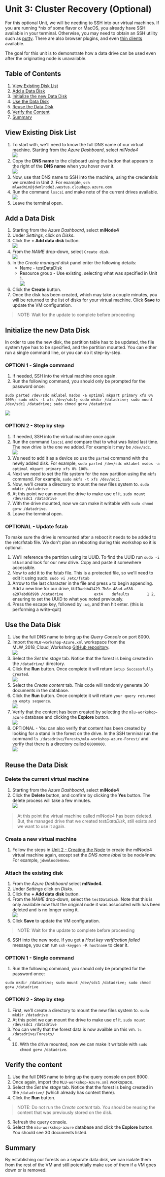 # Unit 3: Cluster Recovery (Optional)

For this optional Unit, we will be needing to SSH into our virtual machines.  If you are running *nix of some flavor or MacOS, you already have SSH available in your terminal.  Otherwise, you may need to obtain an SSH utility such as [putty](https://www.putty.org/).  There are also browser plugins, and even [thin clients](https://tools.bartlweb.net/webssh/) available.

The goal for this unit is to demonstrate how a data drive can be used even after the originating node is unavailable.

## Table of Contents
1. [View Existing Disk List](#viewExitingList)
2. [Add a Data Disk](#addDataDisk)
3. [Initialize the new Data Disk](#initializeDataDisk)
4. [Use the Data Disk](#useDataDisk)
5. [Reuse the Data Disk](#reuseDataDisk)
6. [Verify the Content](#verifyDataDisk)
7. [Summary](#summary)

<a name="viewExistingList"></a>
## View Existing Disk List
1. To start with, we'll need to know the full DNS name of our virtual machine.  Starting from the *Azure Dashboard*, select *mlNode4*  
![](images/azure-unit3-00001.png)
2. Copy the **DNS name** to the clipboard using the button that appears to the right of the **DNS name** when you hover over it.  
![](images/azure-unit3-00002.png)
3. Now, use that DNS name to SSH into the machine, using the credentials we created in Unit 2.  For example, `ssh mlwadmin@jdwmlnode3.westus.cloudapp.azure.com`
4. Run the command `lsscsi` and make note of the current drives available.  
![](images/azure-unit3-00003.png) 
5. Leave the terminal open.

<a name="addDataDisk"></a>
## Add a Data Disk
1. Starting from the *Azure Dashboard*, select **mlNode4**
2. Under *Settings*, click on *Disks*.
3. Click the **+ Add data disk** button.  
![](images/azure-unit3-00004.png)
4. From the *NAME* drop-down, select `Create disk`.  
![](images/azure-unit3-00005.png)
5. In the *Create managed disk* panel enter the following details:
	* Name - testDataDisk
	* Resource group - Use existing, selecting what was specified in Unit 1.  
![](images/azure-unit3-00006.png)
6. Click the **Create** button.
7. Once the disk has been created, which may take a couple minutes, you will be returned to the list of disks for your virtual machine.  Click **Save** to update the VM configuration.

> NOTE: Wait for the update to complete before proceeding

<a name="initializeDataDisk"></a>
## Initialize the new Data Disk 
In order to use the new disk, the partition table has to be updated, the file system type has to be specified, and the partition mounted.  You can either run a single command line, or you can do it step-by-step.

### OPTION 1 - Single command ###
1. If needed, SSH into the virtual machine once again.
2. Run the following command, you should only be prompted for the password once:

~~~
sudo parted /dev/sdc mklabel msdos -a optimal mkpart primary xfs 0% 100%; sudo mkfs -t xfs /dev/sdc1; sudo mkdir /datadrive; sudo mount /dev/sdc1 /datadrive; sudo chmod go+w /datadrive
~~~  
![](images/azure-unit3-00008.png)

### OPTION 2 - Step by step ###
1. If needed, SSH into the virtual machine once again.
2. Run the command `lsscsi` and compare that to what was listed last time.  The new drive is the one we added.  For example it may be `/dev/sdc`.  
![](images/azure-unit3-00007.png)
3. We need to add it as a device so use the `parted` command with the newly added disk.  For example, `sudo parted /dev/sdc mklabel msdos -a optimal mkpart primary xfs 0% 100%`.
7. Next we need to set the file system for the new partition using the `mkfs` command.  For example, `sudo mkfs -t xfs /dev/sdc1`
8. Now, we'll create a directory to mount the new files system to. `sudo mkdir /datadrive`
9. At this point we can mount the drive to make use of it. `sudo mount /dev/sdc1 /datadrive`
10. With the drive mounted, now we can make it writable with `sudo chmod go+w /datadrive`.
14. Leave the terminal open.

### OPTIONAL - Update fstab ###
To make sure the drive is remounted after a reboot it needs to be added to the /etc/fstab file. We don't plan on rebooting during this workshop so it is optional.

1.  We'll reference the partition using its UUID.  To find the UUID run `sudo -i blkid` and look for our new drive.  Copy and paste it somewhere accessible.
11. Now to add it to the fstab file.  This is a protected file, so we'll need to edit it using sudo. `sudo vi /etc/fstab`
12. Arrow to the last character in the file and press `a` to begin appending.  Add a new line for our drive, `UUID=cbb41429-7b8e-48ad-a638-a297abd6d99b /datadrive              ext4    defaults        1 2`, ensuring to set the UUID to what you noted previously.
13. Press the escape key, followed by `:wq`, and then hit enter. (this is performing a write-quit)

<a name="useDataDisk"></a>
## Use the Data Disk
1. Use the full DNS name to bring up the *Query Console* on port 8000.
2. Import the `MLU-workshop-Azure.xml` workspace from the MLW\_2018\_Cloud_Workshop [GitHub repository](https://github.com/MarkLogicUniversity/MLW_2018_Cloud_Workshop/blob/master/Azure/unit3-node-recovery/MLU-workshop-Azure.xml).  
![](images/azure-unit3-00009.png)
2. Select the *Set the stage* tab.  Notice that the forest is being created in the `/datadrive/` directory.
3. Click the **Run** button.  Once complete it will return `Setup Successfully Created`.  
![](images/azure-unit3-00010.png)
4. Select the *Create content* tab.  This code will randomly generate 30 documents in the database.
5. Click the **Run** button. Once complete it will return `your query returned an empty sequence`.  
![](images/azure-unit3-00011.png)
6. Verify that the content has been created by selecting the `mlu-workshop-azure` database and clicking the **Explore** button.  
![](images/azure-unit3-00012.png)
7. OPTIONAL - You can also verify that content has been created by looking for a stand in the forest on the drive.  In the SSH terminal run the command `ls /datadrive/Forests/mlu-workshop-azure-Forest/` and verify that there is a directory called `00000000`.  
![](images/azure-unit3-00013.png)

<a name="reuseDataDisk"></a>
## Reuse the Data Disk
### Delete the current virtual machine ###
 
1. Starting from the *Azure Dashboard*, select **mlNode4**
2. Click the **Delete** button, and confirm by clicking the **Yes** button.  The delete process will take a few minutes.  
![](images/azure-unit3-00014.png)

> At this point the virtual machine called mlNode4 has been deleted.  But, the managed drive that we created *testDataDisk*, still exists and we want to use it again.

### Create a new virtual machine ###
1. Follow the steps in [Unit 2 - Creating the Node](../unit2-cluster-scale-up/README.md#toc_1) to create the mlNode4 virtual machine again, except set the *DNS name label* to be node4new.  For example, `jdwmlnode4new`.

### Attach the existing disk ###
1. From the *Azure Dashboard* select **mlNode4**.
4. Under *Settings* click on *Disks*.
3. Click the **+ Add data disk** button.
4. From the *NAME* drop-down, select the `testDataDisk`. Note that this is only available now that the original node it was associated with has been deleted and is no longer using it.  
![](images/azure-unit3-00015.png)
5. Click **Save** to update the VM configuration.  

> NOTE: Wait for the update to complete before proceeding
6. SSH into the new node.  If you get a *Host key verification failed* message, you can run `ssh-keygen -R hostname` to clear it.

### OPTION 1 - Single command ###
1. Run the following command, you should only be prompted for the password once:

~~~
sudo mkdir /datadrive; sudo mount /dev/sdc1 /datadrive; sudo chmod go+w /datadrive
~~~

### OPTION 2 - Step by step ###
1. First, we'll create a directory to mount the new files system to. `sudo mkdir /datadrive`
9. At this point we can mount the drive to make use of it. `sudo mount /dev/sdc1 /datadrive`
10. You can verify that the forest data is now availble on this vm. `ls /datadrive/Forests/`
11. 10. With the drive mounted, now we can make it writable with `sudo chmod go+w /datadrive`.

<a name="verifyDataDisk"></a>
## Verify the content ##
1. Use the full DNS name to bring up the query console on port 8000.
2. Once again, import the `MLU-workshop-Azure.xml` workspace.
2. Select the *Set the stage* tab.  Notice that the forest is being created in the `/datadrive/` (which already has content there).
3. Click the **Run** button.

> NOTE: Do not run the *Create content* tab.  You should be reusing the content that was previously stored on the disk.

5. Refresh the query console.
5. Select the `mlu-workshop-azure` database and click the **Explore** button.  You should see 30 documents listed.

<a name="summary"></a>
## Summary
By establishing our forests on a separate data disk, we can isolate them from the rest of the VM and still potentially make use of them if a VM goes down or is removed.
